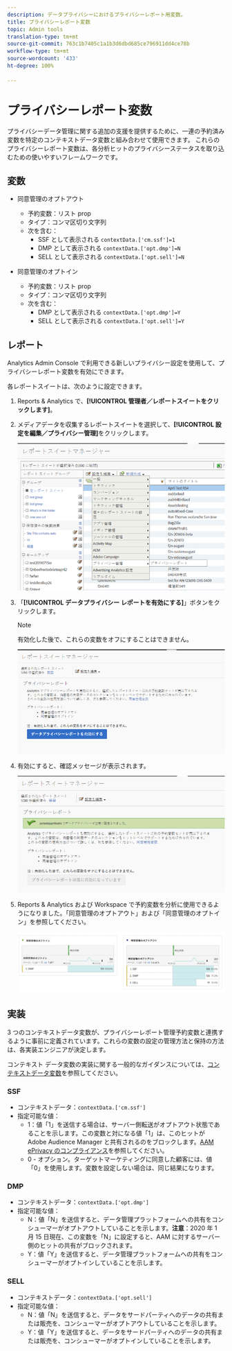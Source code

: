 ```yaml
---
description: データプライバシーにおけるプライバシーレポート用変数。
title: プライバシーレポート変数
topic: Admin tools
translation-type: tm+mt
source-git-commit: 763c1b7405c1a1b3d6dbd685ce796911dd4ce78b
workflow-type: tm+mt
source-wordcount: '433'
ht-degree: 100%

---
```



# プライバシーレポート変数

プライバシーデータ管理に関する追加の支援を提供するために、一連の予約済み変数を特定のコンテキストデータ変数と組み合わせて使用できます。
これらのプライバシーレポート変数は、各分析ヒットのプライバシーステータスを取り込むための使いやすいフレームワークです。

## 変数

* 同意管理のオプトアウト
   * 予約変数：リスト prop
   * タイプ：コンマ区切り文字列
   * 次を含む：
      * SSF として表示される `contextData.['cm.ssf']=1`
      * DMP として表示される `contextData.['opt.dmp']=N`
      * SELL として表示される `contextData.['opt.sell']=N`

* 同意管理のオプトイン
   * 予約変数：リスト prop
   * タイプ：コンマ区切り文字列
   * 次を含む：
      * DMP として表示される `contextData.['opt.dmp']=Y`
      * SELL として表示される `contextData.['opt.sell']=Y`

## レポート

Analytics Admin Console で利用できる新しいプライバシー設定を使用して、プライバシーレポート変数を有効にできます。

各レポートスイートは、次のように設定できます。
1. Reports &amp; Analytics で、**[!UICONTROL 管理者／レポートスイートをクリックします]**。
1. メディアデータを収集するレポートスイートを選択して、**[!UICONTROL 設定を編集／プライバシー管理]**&#x200B;をクリックします。

   ![](assets/rsm-privacy-select.png)

1. 「**[!UICONTROL データプライバシー レポートを有効にする]**」ボタンをクリックします。

   >[!NOTE]
   >
   >有効化した後で、これらの変数をオフにすることはできません。

   ![](assets/rsm-privacy-enable.png)

1. 有効にすると、確認メッセージが表示されます。

   ![](assets/rsm-privacy-config.png)

1. Reports &amp; Analytics および Workspace で予約変数を分析に使用できるようになりました。「同意管理のオプトアウト」および「同意管理のオプトイン」を参照してください。

   ![](assets/consent-management.png)

## 実装

3 つのコンテキストデータ変数が、プライバシーレポート管理予約変数と連携するように事前に定義されています。これらの変数の設定の管理方法と保持の方法は、各実装エンジニアが決定します。

コンテキスト データ変数の実装に関する一般的なガイダンスについては、[コンテキストデータ変数](https://docs.adobe.com/content/help/ja-JP/analytics/implementation/vars/page-vars/contextdata.html)を参照してください。

### SSF

* コンテキストデータ：`contextData.['cm.ssf']`
* 指定可能な値：
   * 1：値「1」を送信する場合は、サーバー側転送がオプトアウト状態であることを示します。この変数と対になる値「1」は、このヒットが Adobe Audience Manager と共有されるのをブロックします。[AAM ePrivacy のコンプライアンス](https://docs.adobe.com/help/en/analytics/integration/audience-analytics/audience-analytics-workflow/ssf-gdpr.html)を参照してください。
   * 0 - オプション。ターゲットマーケティングに同意した顧客には、値「0」を使用します。変数を設定しない場合は、同じ結果になります。

### DMP

* コンテキストデータ：`contextData.['opt.dmp']`
* 指定可能な値：
   * N：値「N」を送信すると、データ管理プラットフォームへの共有をコンシューマーがオプトアウトしていることを示します。**注意**：2020 年 1 月 15 日現在、この変数を「N」に設定すると、AAM に対するサーバー側のヒットの共有がブロックされます。
   * Y：値「Y」を送信すると、データ管理プラットフォームへの共有をコンシューマーがオプトインしていることを示します。

### SELL

* コンテキストデータ：`contextData.['opt.sell']`
* 指定可能な値：
   * N：値「N」を送信すると、データをサードパーティへのデータの共有または販売を、コンシューマーがオプトアウトしていることを示します。
   * Y：値「Y」を送信すると、データをサードパーティへのデータの共有または販売を、コンシューマーがオプトインしていることを示します。
